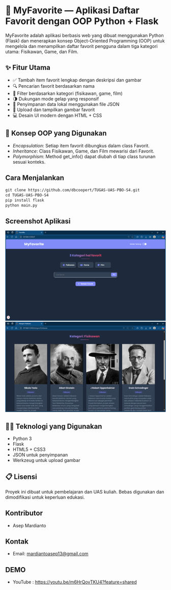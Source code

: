 # 🎉 MyFavorite — Aplikasi Daftar Favorit dengan OOP Python + Flask

MyFavorite adalah aplikasi berbasis web yang dibuat menggunakan Python (Flask) dan menerapkan konsep Object-Oriented Programming (OOP) untuk mengelola dan menampilkan daftar favorit pengguna dalam tiga kategori utama: Fisikawan, Game, dan Film.


## ✨ Fitur Utama

- ✅ Tambah item favorit lengkap dengan deskripsi dan gambar
- 🔍 Pencarian favorit berdasarkan nama
- 📂 Filter berdasarkan kategori (fisikawan, game, film)
- 🌗 Dukungan mode gelap yang responsif
- 💾 Penyimpanan data lokal menggunakan file JSON
- 📸 Upload dan tampilkan gambar favorit
- 💻 Desain UI modern dengan HTML + CSS


## 🧠 Konsep OOP yang Digunakan

- *Encapsulation*: Setiap item favorit dibungkus dalam class Favorit.
- *Inheritance*: Class Fisikawan, Game, dan Film mewarisi dari Favorit.
- *Polymorphism*: Method get_info() dapat diubah di tiap class turunan sesuai konteks.


## Cara Menjalankan
```
git clone https://github.com/dbcoopert/TUGAS-UAS-PBO-S4.git
cd TUGAS-UAS-PBO-S4
pip install flask
python main.py
```


## Screenshot Aplikasi

![Halaman Awal](static/ss/MyFavorite.png)
![Detail](static/ss/detail.png)


## 👨‍💻 Teknologi yang Digunakan

- Python 3
- Flask
- HTML5 + CSS3
- JSON untuk penyimpanan
- Werkzeug untuk upload gambar


## 📋 Lisensi

Proyek ini dibuat untuk pembelajaran dan UAS kuliah. Bebas digunakan dan dimodifikasi untuk keperluan edukasi.

## Kontributor

- Asep Mardianto

## Kontak
- Email: mardiantoasep13@gmail.com

## DEMO
- YouTube : https://youtu.be/m6HrQovTKU4?feature=shared
